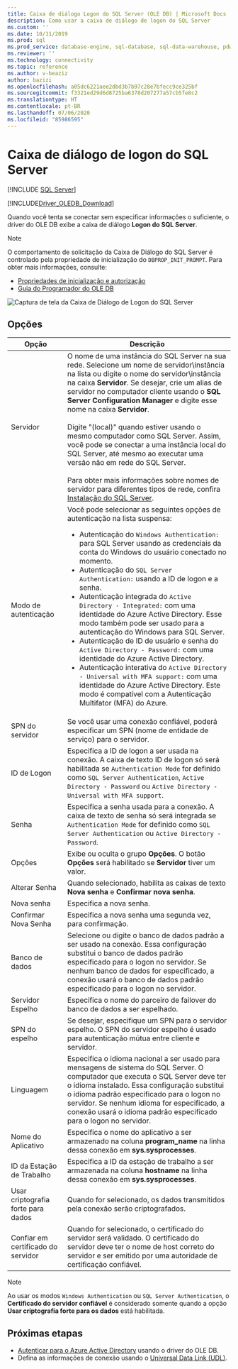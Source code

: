 ```yaml
---
title: Caixa de diálogo Logon do SQL Server (OLE DB) | Microsoft Docs
description: Como usar a caixa de diálogo de logon do SQL Server
ms.custom: ''
ms.date: 10/11/2019
ms.prod: sql
ms.prod_service: database-engine, sql-database, sql-data-warehouse, pdw
ms.reviewer: ''
ms.technology: connectivity
ms.topic: reference
ms.author: v-beaziz
author: bazizi
ms.openlocfilehash: a05dc6221aee2dbd3b7b97c28e7bfecc9ce325bf
ms.sourcegitcommit: f3321ed29d6d8725ba6378d207277a57cb5fe8c2
ms.translationtype: HT
ms.contentlocale: pt-BR
ms.lasthandoff: 07/06/2020
ms.locfileid: "85986595"
---
```

# <a name="sql-server-login-dialog-box"></a>Caixa de diálogo de logon do SQL Server
[!INCLUDE [SQL Server](../../../includes/applies-to-version/sql-asdb-asdbmi-asa-pdw.md)]

[!INCLUDE[Driver_OLEDB_Download](../../../includes/driver_oledb_download.md)]

Quando você tenta se conectar sem especificar informações o suficiente, o driver do OLE DB exibe a caixa de diálogo **Logon do SQL Server**.

> [!NOTE]  
> O comportamento de solicitação da Caixa de Diálogo do SQL Server é controlado pela propriedade de inicialização do `DBPROP_INIT_PROMPT`. Para obter mais informações, consulte:
> - [Propriedades de inicialização e autorização](../ole-db-data-source-objects/initialization-and-authorization-properties.md)
> - [Guia do Programador do OLE DB](https://go.microsoft.com/fwlink/?linkid=2067702)

![Captura de tela da Caixa de Diálogo de Logon do SQL Server](../media/sql-server-login-dialog.png)

## <a name="options"></a>Opções
|Opção|Descrição|
|---   |---        |
|Servidor|O nome de uma instância do SQL Server na sua rede. Selecione um nome de servidor\instância na lista ou digite o nome do servidor\instância na caixa **Servidor**. Se desejar, crie um alias de servidor no computador cliente usando o **SQL Server Configuration Manager** e digite esse nome na caixa **Servidor**. <br/><br/>Digite "(local)" quando estiver usando o mesmo computador como SQL Server. Assim, você pode se conectar a uma instância local do SQL Server, até mesmo ao executar uma versão não em rede do SQL Server.<br/><br/>Para obter mais informações sobre nomes de servidor para diferentes tipos de rede, confira [Instalação do SQL Server](https://go.microsoft.com/fwlink/?linkid=2067541).|
|Modo de autenticação|Você pode selecionar as seguintes opções de autenticação na lista suspensa:<br/><ul><li>Autenticação do `Windows Authentication:` para SQL Server usando as credenciais da conta do Windows do usuário conectado no momento.</li><li>Autenticação do `SQL Server Authentication:` usando a ID de logon e a senha.</li><li>Autenticação integrada do `Active Directory - Integrated:` com uma identidade do Azure Active Directory. Esse modo também pode ser usado para a autenticação do Windows para SQL Server.</li><li>Autenticação de ID de usuário e senha do `Active Directory - Password:` com uma identidade do Azure Active Directory.</li><li>Autenticação interativa do `Active Directory - Universal with MFA support:` com uma identidade do Azure Active Directory. Este modo é compatível com a Autenticação Multifator (MFA) do Azure.</li></ul>|
|SPN do servidor|Se você usar uma conexão confiável, poderá especificar um SPN (nome de entidade de serviço) para o servidor.|
|ID de Logon|Especifica a ID de logon a ser usada na conexão. A caixa de texto ID de logon só será habilitada se `Authentication Mode` for definido como `SQL Server Authentication`, `Active Directory - Password` ou `Active Directory - Universal with MFA support`.|
|Senha|Especifica a senha usada para a conexão. A caixa de texto de senha só será integrada se `Authentication Mode` for definido como `SQL Server Authentication` ou `Active Directory - Password`.|
|Opções|Exibe ou oculta o grupo **Opções**. O botão **Opções** será habilitado se **Servidor** tiver um valor.|
|Alterar Senha|Quando selecionado, habilita as caixas de texto **Nova senha** e **Confirmar nova senha**.|
|Nova senha|Especifica a nova senha.|
|Confirmar Nova Senha|Especifica a nova senha uma segunda vez, para confirmação.|
|Banco de dados|Selecione ou digite o banco de dados padrão a ser usado na conexão. Essa configuração substitui o banco de dados padrão especificado para o logon no servidor. Se nenhum banco de dados for especificado, a conexão usará o banco de dados padrão especificado para o logon no servidor.|
|Servidor Espelho|Especifica o nome do parceiro de failover do banco de dados a ser espelhado.|
|SPN do espelho|Se desejar, especifique um SPN para o servidor espelho. O SPN do servidor espelho é usado para autenticação mútua entre cliente e servidor.|
|Linguagem|Especifica o idioma nacional a ser usado para mensagens de sistema do SQL Server. O computador que executa o SQL Server deve ter o idioma instalado. Essa configuração substitui o idioma padrão especificado para o logon no servidor. Se nenhum idioma for especificado, a conexão usará o idioma padrão especificado para o logon no servidor.|
|Nome do Aplicativo|Especifica o nome do aplicativo a ser armazenado na coluna **program_name** na linha dessa conexão em **sys.sysprocesses**.|
|ID da Estação de Trabalho|Especifica a ID da estação de trabalho a ser armazenada na coluna **hostname** na linha dessa conexão em **sys.sysprocesses**.|
|Usar criptografia forte para dados|Quando for selecionado, os dados transmitidos pela conexão serão criptografados.|
|Confiar em certificado do servidor|Quando for selecionado, o certificado do servidor será validado. O certificado do servidor deve ter o nome de host correto do servidor e ser emitido por uma autoridade de certificação confiável.|

> [!NOTE]  
> Ao usar os modos `Windows Authentication` ou `SQL Server Authentication`, o **Certificado do servidor confiável** é considerado somente quando a opção **Usar criptografia forte para os dados** está habilitada.

## <a name="next-steps"></a>Próximas etapas
- [Autenticar para o Azure Active Directory](../features/using-azure-active-directory.md) usando o driver do OLE DB.
- Defina as informações de conexão usando o [Universal Data Link (UDL)](data-link-pages.md).